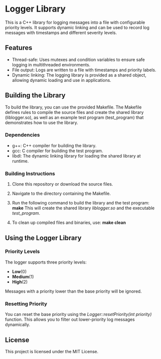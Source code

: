 # Logger Library

This is a C++ library for logging messages into a file with configurable priority levels. It supports dynamic linking and can be used to record log messages with timestamps and different severity levels.


## Features

- Thread-safe: Uses mutexes and condition variables to ensure safe logging in multithreaded environments.
- File output: Logs are written to a file with timestamps and priority labels.
- Dynamic linking: The logging library is provided as a shared object, allowing dynamic loading and use in applications.


## Building the Library

To build the library, you can use the provided Makefile. The Makefile defines rules to compile the source files and create the shared library (liblogger.so), as well as an example test program (test_program) that demonstrates how to use the library.

### Dependencies
- g++: C++ compiler for building the library.
- gcc: C compiler for building the test program.
- libdl: The dynamic linking library for loading the shared library at runtime.

### Building Instructions
1. Clone this repository or download the source files.

2. Navigate to the directory containing the Makefile.

3. Run the following command to build the library and the test program: **make**
This will create the shared library *liblogger.so* and the executable *test_program*.

4. To clean up compiled files and binaries, use: **make clean**


## Using the Logger Library

### Priority Levels
The logger supports three priority levels:

- **Low**(0)
- **Medium**(1)
- **High**(2)

Messages with a priority lower than the base priority will be ignored.

### Resetting Priority
You can reset the base priority using the *Logger::resetPriority(int priority)* function. This allows you to filter out lower-priority log messages dynamically.

## License
This project is licensed under the MIT License.